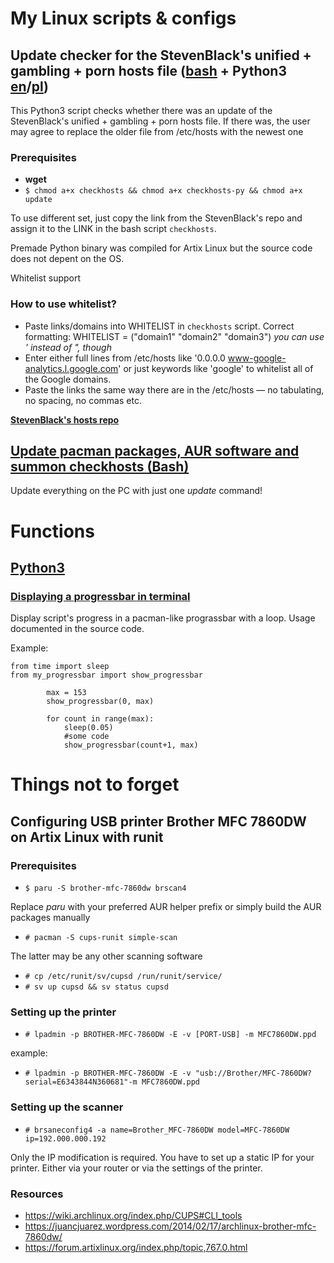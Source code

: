 # My Linux scripts & configs

## Update checker for the StevenBlack's unified + gambling + porn hosts file ([bash](https://github.com/skelly37/literally-everything/blob/main/checkhosts/checkhosts) + Python3 [en](https://github.com/skelly37/literally-everything/blob/main/checkhosts/checkhosts.py)/[pl](https://github.com/skelly37/literally-everything/blob/main/checkhosts/checkhosts-pl.py))

This Python3 script checks whether there was an update of the StevenBlack's unified + gambling + porn hosts file.
If there was, the user may agree to replace the older file from /etc/hosts with the newest one

### Prerequisites
* **wget** 
* `$ chmod a+x checkhosts && chmod a+x checkhosts-py && chmod a+x update`

To use different set, just copy the link from the StevenBlack's repo and assign it to the LINK in the bash script `checkhosts`.

Premade Python binary was compiled for Artix Linux but the source code does not depent on the OS.

Whitelist support

### How to use whitelist?
* Paste links/domains into WHITELIST in `checkhosts` script. Correct formatting: WHITELIST = ("domain1" "domain2" "domain3") *you can use ' instead of ", though*
* Enter either full lines from /etc/hosts like '0.0.0.0 www-google-analytics.l.google.com' or just keywords like 'google' to whitelist all of the Google domains.
* Paste the links the same way there are in the /etc/hosts — no tabulating, no spacing, no commas etc.

**[StevenBlack's hosts repo](https://github.com/StevenBlack/hosts)**

## [Update pacman packages, AUR software and summon checkhosts (Bash)](https://github.com/skelly37/literally-everything/blob/main/update)

Update everything on the PC with just one *update* command!

# Functions
## [Python3](https://github.com/skelly37/literally-everything/blob/main/functions/python3/)
### [Displaying a progressbar in terminal](https://github.com/skelly37/literally-everything/blob/main/functions/python3/my_progressbar.py)

Display script's progress in a pacman-like prograssbar with a loop. Usage documented in the source code.

Example:

```
from time import sleep
from my_progressbar import show_progressbar
	      
        max = 153
        show_progressbar(0, max)
        
        for count in range(max):
            sleep(0.05) 
            #some code
            show_progressbar(count+1, max)
  ```



# Things not to forget
## Configuring USB printer Brother MFC 7860DW on Artix Linux with runit
### Prerequisites
* `$ paru -S brother-mfc-7860dw brscan4`

Replace *paru* with your preferred AUR helper prefix or simply build the AUR packages manually

* `# pacman -S cups-runit simple-scan`

The latter may be any other scanning software

* `# cp /etc/runit/sv/cupsd /run/runit/service/`
* `# sv up cupsd && sv status cupsd`

### Setting up the printer
* `# lpadmin -p BROTHER-MFC-7860DW -E -v [PORT-USB] -m MFC7860DW.ppd`

example:

* `# lpadmin -p BROTHER-MFC-7860DW -E -v "usb://Brother/MFC-7860DW?serial=E6343844N360681"-m MFC7860DW.ppd`

### Setting up the scanner
* `# brsaneconfig4 -a name=Brother_MFC-7860DW model=MFC-7860DW ip=192.000.000.192`

Only the IP modification is required. You have to set up a static IP for your printer. Either via your router or via the settings of the printer.

### Resources
* https://wiki.archlinux.org/index.php/CUPS#CLI_tools
* https://juancjuarez.wordpress.com/2014/02/17/archlinux-brother-mfc-7860dw/
* https://forum.artixlinux.org/index.php/topic,767.0.html

